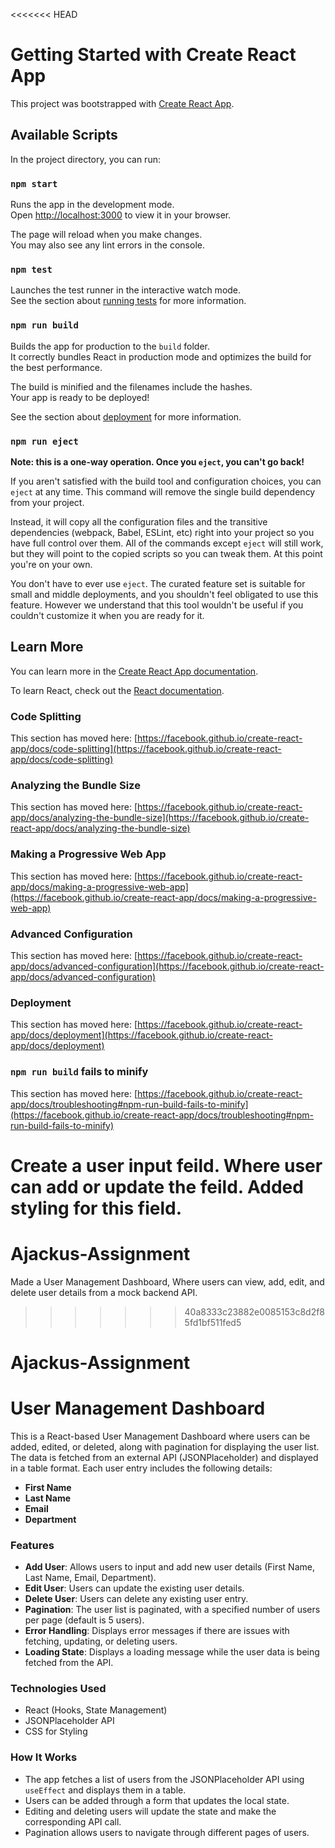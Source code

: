 <<<<<<< HEAD
# Getting Started with Create React App

This project was bootstrapped with [Create React App](https://github.com/facebook/create-react-app).

## Available Scripts

In the project directory, you can run:

### `npm start`

Runs the app in the development mode.\
Open [http://localhost:3000](http://localhost:3000) to view it in your browser.

The page will reload when you make changes.\
You may also see any lint errors in the console.

### `npm test`

Launches the test runner in the interactive watch mode.\
See the section about [running tests](https://facebook.github.io/create-react-app/docs/running-tests) for more information.

### `npm run build`

Builds the app for production to the `build` folder.\
It correctly bundles React in production mode and optimizes the build for the best performance.

The build is minified and the filenames include the hashes.\
Your app is ready to be deployed!

See the section about [deployment](https://facebook.github.io/create-react-app/docs/deployment) for more information.

### `npm run eject`

**Note: this is a one-way operation. Once you `eject`, you can't go back!**

If you aren't satisfied with the build tool and configuration choices, you can `eject` at any time. This command will remove the single build dependency from your project.

Instead, it will copy all the configuration files and the transitive dependencies (webpack, Babel, ESLint, etc) right into your project so you have full control over them. All of the commands except `eject` will still work, but they will point to the copied scripts so you can tweak them. At this point you're on your own.

You don't have to ever use `eject`. The curated feature set is suitable for small and middle deployments, and you shouldn't feel obligated to use this feature. However we understand that this tool wouldn't be useful if you couldn't customize it when you are ready for it.

## Learn More

You can learn more in the [Create React App documentation](https://facebook.github.io/create-react-app/docs/getting-started).

To learn React, check out the [React documentation](https://reactjs.org/).

### Code Splitting

This section has moved here: [https://facebook.github.io/create-react-app/docs/code-splitting](https://facebook.github.io/create-react-app/docs/code-splitting)

### Analyzing the Bundle Size

This section has moved here: [https://facebook.github.io/create-react-app/docs/analyzing-the-bundle-size](https://facebook.github.io/create-react-app/docs/analyzing-the-bundle-size)

### Making a Progressive Web App

This section has moved here: [https://facebook.github.io/create-react-app/docs/making-a-progressive-web-app](https://facebook.github.io/create-react-app/docs/making-a-progressive-web-app)

### Advanced Configuration

This section has moved here: [https://facebook.github.io/create-react-app/docs/advanced-configuration](https://facebook.github.io/create-react-app/docs/advanced-configuration)

### Deployment

This section has moved here: [https://facebook.github.io/create-react-app/docs/deployment](https://facebook.github.io/create-react-app/docs/deployment)

### `npm run build` fails to minify

This section has moved here: [https://facebook.github.io/create-react-app/docs/troubleshooting#npm-run-build-fails-to-minify](https://facebook.github.io/create-react-app/docs/troubleshooting#npm-run-build-fails-to-minify)


Create a user input feild. Where user can add or update the feild. Added styling for this field.
=======
# Ajackus-Assignment
Made a User Management Dashboard, Where users can view, add, edit, and delete user details from a mock backend API.
>>>>>>> 40a8333c23882e0085153c8d2f85fd1bf511fed5

# Ajackus-Assignment

# **User Management Dashboard**

This is a React-based User Management Dashboard where users can be added, edited, or deleted, along with pagination for displaying the user list. The data is fetched from an external API (JSONPlaceholder) and displayed in a table format. Each user entry includes the following details:

- **First Name**
- **Last Name**
- **Email**
- **Department**

### Features
- **Add User**: Allows users to input and add new user details (First Name, Last Name, Email, Department).
- **Edit User**: Users can update the existing user details.
- **Delete User**: Users can delete any existing user entry.
- **Pagination**: The user list is paginated, with a specified number of users per page (default is 5 users).
- **Error Handling**: Displays error messages if there are issues with fetching, updating, or deleting users.
- **Loading State**: Displays a loading message while the user data is being fetched from the API.

### Technologies Used
- React (Hooks, State Management)
- JSONPlaceholder API
- CSS for Styling

### How It Works
- The app fetches a list of users from the JSONPlaceholder API using `useEffect` and displays them in a table.
- Users can be added through a form that updates the local state.
- Editing and deleting users will update the state and make the corresponding API call.
- Pagination allows users to navigate through different pages of users.
